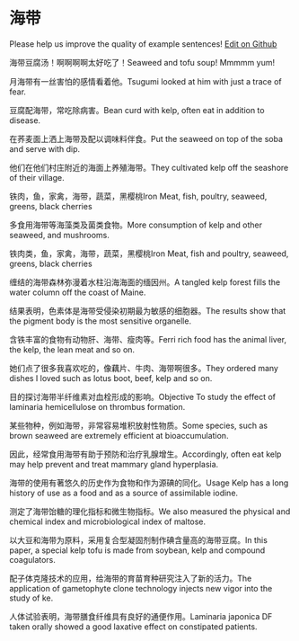 # 海带

Please help us improve the quality of example sentences! [Edit on Github](https://github.com/jiyushe/jiyu-example-sentence-source/blob/main/chinese/haidai.md)

<p><span class="chinese">海带豆腐汤！啊啊啊啊太好吃了！</span><span class="english">Seaweed and tofu soup! Mmmmm yum!</span></p>

<p><span class="chinese">月海带有一丝害怕的感情看着他。</span><span class="english">Tsugumi looked at him with just a trace of fear.</span></p>

<p><span class="chinese">豆腐配海带，常吃除病害。</span><span class="english">Bean curd with kelp, often eat in addition to disease.</span></p>

<p><span class="chinese">在荞麦面上洒上海带及配以调味料伴食。</span><span class="english">Put the seaweed on top of the soba and serve with dip.</span></p>

<p><span class="chinese">他们在他们村庄附近的海面上养殖海带。</span><span class="english">They cultivated kelp off the seashore of their village.</span></p>

<p><span class="chinese">铁肉，鱼，家禽，海带，蔬菜，黑樱桃</span><span class="english">Iron Meat, fish, poultry, seaweed, greens, black cherries</span></p>

<p><span class="chinese">多食用海带等海藻类及菌类食物。</span><span class="english">More consumption of kelp and other seaweed, and mushrooms.</span></p>

<p><span class="chinese">铁肉类，鱼，家禽，海带，蔬菜，黑樱桃</span><span class="english">Iron Meat, fish and poultry, seaweed, greens, black cherries</span></p>

<p><span class="chinese">缠结的海带森林弥漫着水柱沿海海面的缅因州。</span><span class="english">A tangled kelp forest fills the water column off the coast of Maine.</span></p>

<p><span class="chinese">结果表明，色素体是海带受侵染初期最为敏感的细胞器。</span><span class="english">The results show that the pigment body is the most sensitive organelle.</span></p>

<p><span class="chinese">含铁丰富的食物有动物肝、海带、瘦肉等。</span><span class="english">Ferri rich food has the animal liver, the kelp, the lean meat and so on.</span></p>

<p><span class="chinese">她们点了很多我喜欢吃的，像藕片、牛肉、海带啊很多。</span><span class="english">They ordered many dishes I loved such as lotus boot, beef, kelp and so on.</span></p>

<p><span class="chinese">目的探讨海带半纤维素对血栓形成的影响。</span><span class="english">Objective To study the effect of laminaria hemicellulose on thrombus formation.</span></p>

<p><span class="chinese">某些物种，例如海带，非常容易堆积放射性物质。</span><span class="english">Some species, such as brown seaweed are extremely efficient at bioaccumulation.</span></p>

<p><span class="chinese">因此，经常食用海带有助于预防和治疗乳腺增生。</span><span class="english">Accordingly, often eat kelp may help prevent and treat mammary gland hyperplasia.</span></p>

<p><span class="chinese">海带的使用有著悠久的历史作为食物和作为源碘的同化。</span><span class="english">Usage Kelp has a long history of use as a food and as a source of assimilable iodine.</span></p>

<p><span class="chinese">测定了海带饴糖的理化指标和微生物指标。</span><span class="english">We also measured the physical and chemical index and microbiological index of maltose.</span></p>

<p><span class="chinese">以大豆和海带为原料，采用复合型凝固剂制作碘含量高的海带豆腐。</span><span class="english">In this paper, a special kelp tofu is made from soybean, kelp and compound coagulators.</span></p>

<p><span class="chinese">配子体克隆技术的应用，给海带的育苗育种研究注入了新的活力。</span><span class="english">The application of gametophyte clone technology injects new vigor into the study of ke.</span></p>

<p><span class="chinese">人体试验表明，海带膳食纤维具有良好的通便作用。</span><span class="english">Laminaria japonica DF taken orally showed a good laxative effect on constipated patients.</span></p>

